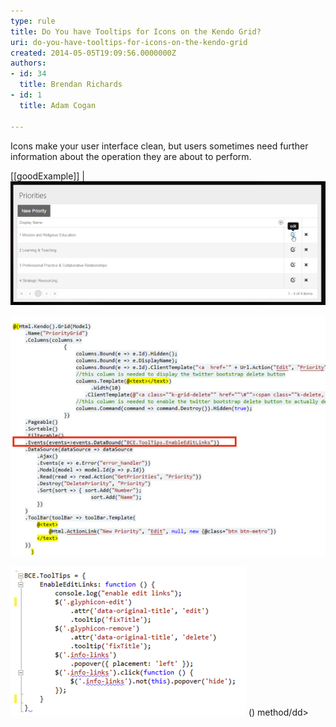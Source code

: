 ```yaml
---
type: rule
title: Do You have Tooltips for Icons on the Kendo Grid?
uri: do-you-have-tooltips-for-icons-on-the-kendo-grid
created: 2014-05-05T19:09:56.0000000Z
authors:
- id: 34
  title: Brendan Richards
- id: 1
  title: Adam Cogan

---
```


Icons make your user interface clean, but users sometimes need further information about the operation they are about to perform.
 
[[goodExample]]
| ![ Good Example - Tooltips](kendo-tooltips.jpg)

![ When adding Kendo Tooltips to Icons in the Kendo Grid, the Tooltip JavaScript needs to be executed as the page is bound or else the tooltips will not exist after a new page of data is selected](kendo-adding-tooltips.jpg)

![ Common JavaScript library: add the EnableEditLinks](kendo-commonJS.jpg)
() method/dd>
